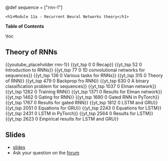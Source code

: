 @def sequence = ["rnn-1"]

~~~
<h1>Module 11a - Recurrent Neural Networks theory</h1>
~~~

**Table of Contents**

\toc


## Theory of RNNs

{{youtube_placeholder rnn-1}}
{{yt_tsp 0 0 Recap}}
{{yt_tsp 52 0 Introduction to RNNs}}
{{yt_tsp 77 0 1D convolutional networks for sequences}}
{{yt_tsp 136 0 Various tasks for RNNs}}
{{yt_tsp 315 0 Theory of RNN}}
{{yt_tsp 479 0 Backprop fro RNN}}
{{yt_tsp 630 0 A binary classification problem for sequences}}
{{yt_tsp 1037 0 Elman network}}
{{yt_tsp 1262 0 Training RNN}}
{{yt_tsp 1371 0 Results for Elman network}}
{{yt_tsp 1462 0 Gating for RNN}}
{{yt_tsp 1690 0 Gated RNN in PyTorch}}
{{yt_tsp 1767 0 Results for gated RNN}}
{{yt_tsp 1812 0 LSTM and GRU}}
{{yt_tsp 2051 0 Equations for GRU}}
{{yt_tsp 2243 0 Equations for LSTM}}
{{yt_tsp 2431 0 LSTM in PyTorch}}
{{yt_tsp 2564 0 Results for LSTM}}
{{yt_tsp 2623 0 Empirical results for LSTM and GRU}}

## Slides

- [slides](https://dataflowr.github.io/slides/module11.html)
- Ask your question on the [forum](https://forum.dataflowr.com/) 

